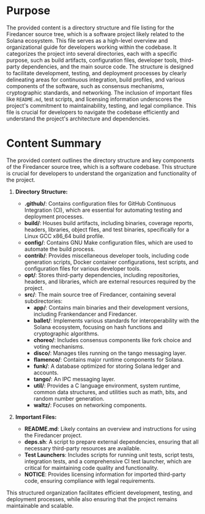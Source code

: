 # Purpose
The provided content is a directory structure and file listing for the Firedancer source tree, which is a software project likely related to the Solana ecosystem. This file serves as a high-level overview and organizational guide for developers working within the codebase. It categorizes the project into several directories, each with a specific purpose, such as build artifacts, configuration files, developer tools, third-party dependencies, and the main source code. The structure is designed to facilitate development, testing, and deployment processes by clearly delineating areas for continuous integration, build profiles, and various components of the software, such as consensus mechanisms, cryptographic standards, and networking. The inclusion of important files like `README.md`, test scripts, and licensing information underscores the project's commitment to maintainability, testing, and legal compliance. This file is crucial for developers to navigate the codebase efficiently and understand the project's architecture and dependencies.
# Content Summary
The provided content outlines the directory structure and key components of the Firedancer source tree, which is a software codebase. This structure is crucial for developers to understand the organization and functionality of the project.

1. **Directory Structure:**
   - **.github/**: Contains configuration files for GitHub Continuous Integration (CI), which are essential for automating testing and deployment processes.
   - **build/**: Houses build artifacts, including binaries, coverage reports, headers, libraries, object files, and test binaries, specifically for a Linux GCC x86_64 build profile.
   - **config/**: Contains GNU Make configuration files, which are used to automate the build process.
   - **contrib/**: Provides miscellaneous developer tools, including code generation scripts, Docker container configurations, test scripts, and configuration files for various developer tools.
   - **opt/**: Stores third-party dependencies, including repositories, headers, and libraries, which are external resources required by the project.
   - **src/**: The main source tree of Firedancer, containing several subdirectories:
     - **app/**: Contains main binaries and their development versions, including Frankendancer and Firedancer.
     - **ballet/**: Implements various standards for interoperability with the Solana ecosystem, focusing on hash functions and cryptographic algorithms.
     - **choreo/**: Includes consensus components like fork choice and voting mechanisms.
     - **disco/**: Manages tiles running on the tango messaging layer.
     - **flamenco/**: Contains major runtime components for Solana.
     - **funk/**: A database optimized for storing Solana ledger and accounts.
     - **tango/**: An IPC messaging layer.
     - **util/**: Provides a C language environment, system runtime, common data structures, and utilities such as math, bits, and random number generation.
     - **waltz/**: Focuses on networking components.

2. **Important Files:**
   - **README.md**: Likely contains an overview and instructions for using the Firedancer project.
   - **deps.sh**: A script to prepare external dependencies, ensuring that all necessary third-party resources are available.
   - **Test Launchers**: Includes scripts for running unit tests, script tests, integration tests, and a comprehensive CI test launcher, which are critical for maintaining code quality and functionality.
   - **NOTICE**: Provides licensing information for imported third-party code, ensuring compliance with legal requirements.

This structured organization facilitates efficient development, testing, and deployment processes, while also ensuring that the project remains maintainable and scalable.
